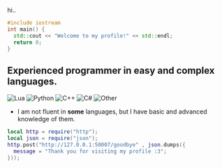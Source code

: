 hi..
```cpp
#include iostream
int main() {
  std::cout << "Welcome to my profile!" << std::endl;
  return 0;
}
```
## Experienced programmer in easy and complex languages.
![Lua](https://img.shields.io/badge/Lua-black?style=flat&color=00007D)
![Python](https://img.shields.io/badge/Python-yellow)
![C++](https://img.shields.io/badge/C++-purple)
![C#](https://img.shields.io/badge/C%23-green)
![Other](https://img.shields.io/badge/Other-gray)

- I am not fluent in **some** languages, but I have basic and advanced knowledge of them.
```lua
local http = require("http");
local json = require("json");
http.post("http://127.0.0.1:50007/goodbye" , json.dumps({
  message = "Thank you for visiting my profile :3";
}));
```